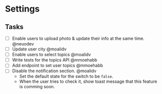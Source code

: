 # Settings

## Tasks

- [ ] Enable users to upload photo & update their info at the same time. @neuodev
- [ ] Update user city @moalidv
- [ ] Enable users to select topics @moalidv
- [ ] Write tests for the topics API @mmoehabb
- [ ] Add endpoint to set user topics @mmoehabb
- [ ] Disable the notification section. @moalidv
  - Set the default state for the switch to be `false`.
  - When the user tries to check it, show toast message that this feature is comming soon.
